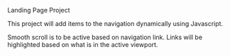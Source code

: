 Landing Page Project

This project will add items to the navigation dynamically using Javascript. 

Smooth scroll is to be active based on navigation link.
Links will be highlighted based on what is in the active viewport. 